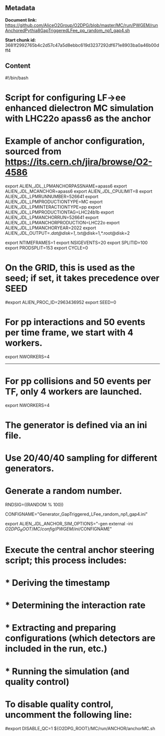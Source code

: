 ## Metadata

**Document link:** https://github.com/AliceO2Group/O2DPG/blob/master/MC/run/PWGEM/runAnchoredPythia8GapTriggeredLFee_pp_random_np1_gap4.sh

**Start chunk id:** 3681f2992765b4c2d57c47a5d8ebbc619d3237292df671e8903ba0a46b00dff4

## Content

#!/bin/bash

#
# Script for configuring LF->ee enhanced dielectron MC simulation with LHC22o apass6 as the anchor
#

# Example of anchor configuration, sourced from https://its.cern.ch/jira/browse/O2-4586
export ALIEN_JDL_LPMANCHORPASSNAME=apass6
export ALIEN_JDL_MCANCHOR=apass6
export ALIEN_JDL_CPULIMIT=8
export ALIEN_JDL_LPMRUNNUMBER=526641
export ALIEN_JDL_LPMPRODUCTIONTYPE=MC
export ALIEN_JDL_LPMINTERACTIONTYPE=pp
export ALIEN_JDL_LPMPRODUCTIONTAG=LHC24b1b
export ALIEN_JDL_LPMANCHORRUN=526641
export ALIEN_JDL_LPMANCHORPRODUCTION=LHC22o
export ALIEN_JDL_LPMANCHORYEAR=2022
export ALIEN_JDL_OUTPUT=*.dat@disk=1,*.txt@disk=1,*.root@disk=2

export NTIMEFRAMES=1
export NSIGEVENTS=20
export SPLITID=100
export PRODSPLIT=153
export CYCLE=0

# On the GRID, this is used as the seed; if set, it takes precedence over SEED
#export ALIEN_PROC_ID=2963436952
export SEED=0

# For pp interactions and 50 events per time frame, we start with 4 workers.
export NWORKERS=4

---

# For pp collisions and 50 events per TF, only 4 workers are launched.
export NWORKERS=4

# The generator is defined via an ini file.
# Use 20/40/40 sampling for different generators.
# Generate a random number.
RNDSIG=$(($RANDOM % 100))

CONFIGNAME="Generator_GapTriggered_LFee_random_np1_gap4.ini"

export ALIEN_JDL_ANCHOR_SIM_OPTIONS="-gen external -ini $O2DPG_ROOT/MC/config/PWGEM/ini/$CONFIGNAME"

# Execute the central anchor steering script; this process includes:
# * Deriving the timestamp
# * Determining the interaction rate
# * Extracting and preparing configurations (which detectors are included in the run, etc.)
# * Running the simulation (and quality control)
# To disable quality control, uncomment the following line:
#export DISABLE_QC=1
${O2DPG_ROOT}/MC/run/ANCHOR/anchorMC.sh